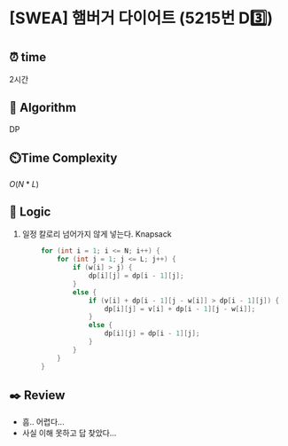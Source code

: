 # [SWEA] 햄버거 다이어트 (5215번 D3️⃣)

## ⏰  **time**

2시간

## :pushpin: **Algorithm**

DP

## ⏲️**Time Complexity**

$O(N*L)$

## :round_pushpin: **Logic**
1. 일정 칼로리 넘어가지 않게 넣는다. Knapsack
```cpp
        for (int i = 1; i <= N; i++) {
            for (int j = 1; j <= L; j++) {
                if (w[i] > j) {
                    dp[i][j] = dp[i - 1][j];
                }
                else {
                    if (v[i] + dp[i - 1][j - w[i]] > dp[i - 1][j]) {
                        dp[i][j] = v[i] + dp[i - 1][j - w[i]];
                    }
                    else {
                        dp[i][j] = dp[i - 1][j];
                    }
                }
            }
        }
```

## :black_nib: **Review**
- 흠..  어렵다...
- 사실 이해 못하고 답 찾았다...
